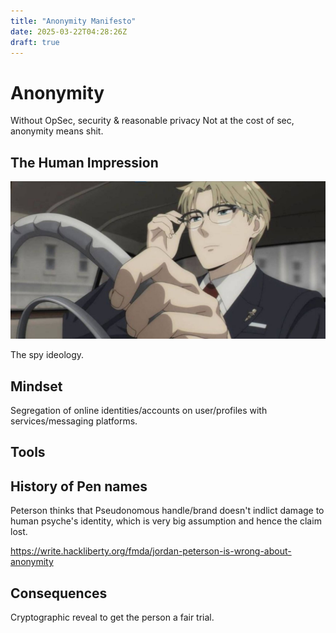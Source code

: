 ```yaml
---
title: "Anonymity Manifesto"
date: 2025-03-22T04:28:26Z
draft: true
---
```


# Anonymity

Without OpSec, security & reasonable privacy Not at the cost of sec, anonymity means shit.

## The Human Impression

![The Spy](spyfamily.jpg) 

The spy ideology. 

## Mindset

Segregation of online identities/accounts on user/profiles with services/messaging platforms. 

## Tools

## History of Pen names

Peterson thinks that Pseudonomous handle/brand doesn't indlict damage to human psyche's identity, which is very big assumption and hence the claim lost. 

https://write.hackliberty.org/fmda/jordan-peterson-is-wrong-about-anonymity

## Consequences 

Cryptographic reveal to get the person a fair trial. 

